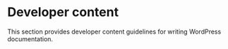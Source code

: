 # Developer content

This section provides developer content guidelines for writing WordPress documentation.
